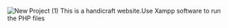 ![New Project (1)](https://user-images.githubusercontent.com/49221982/114702871-3d7df780-9d42-11eb-9d3a-4c8b29ceadd9.png)
This is a handicraft website.Use Xampp software to run the PHP files
